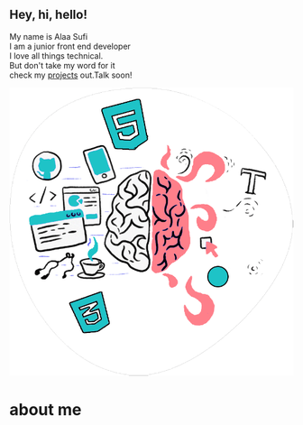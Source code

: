 <!DOCTYPE html>
<html lang="en">
  <head>
    <meta charset="UTF-8" />
    <meta name="viewport" content="width=device-width, initial-scale=1" />
    <link rel="stylesheet" href="https://cdnjs.cloudflare.com/ajax/libs/twitter-bootstrap/4.5.0/css/bootstrap.min.css"/>
    <link rel="stylesheet" href="style.css" />
  </head>
  <body>
    <!-- about -->
    <div class="about" id="about">
      <div class="container">
          <div class="main row">
            <div class="text-about col-md-7 col-12 text-center text-sm-left">
              <h2>Hey, hi, hello!</h2>
              <p>
                My name is Alaa Sufi<br />
                I am a junior front end developer<br />
                I love all things technical.<br />
                But don't take my word for it<br />
                check my <a href="https://alaa-sufi-portfolio.netlify.app/#projects">projects</a> out.Talk soon!
              </p>
            </div>
            <div class="img col-md-5 col-12 d-none d-md-block">
              <img src="img/about‫‬.png" alt="about" />
            </div>
          </div>
          <div class="footer col-12">
            <h1 ><span></span>about me</h1>
          </div>
      </div>
    </div>
    <script src="https://cdnjs.cloudflare.com/ajax/libs/jquery/3.5.1/jquery.min.js"></script>
    <script src="https://cdnjs.cloudflare.com/ajax/libs/twitter-bootstrap/4.5.3/js/bootstrap.min.js"></script>
  </body>
</html>
